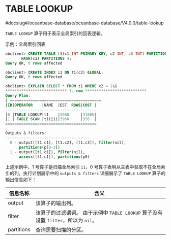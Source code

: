 # TABLE LOOKUP 
#docslug#/oceanbase-database/oceanbase-database/V4.0.0/table-lookup

`TABLE LOOKUP` 算子用于表示全局索引的回表逻辑。

示例：全局索引回表

```sql
obclient> CREATE TABLE t1(c1 INT PRIMARY KEY, c2 INT, c3 INT) PARTITION BY 
       HASH(c1) PARTITIONS 4;
Query OK, 0 rows affected 

obclient> CREATE INDEX i1 ON t1(c2) GLOBAL;
Query OK, 0 rows affected 

obclient> EXPLAIN SELECT * FROM t1 WHERE c2 = 1\G
*************************** 1. row ***************************
Query Plan:
| ========================================
|ID|OPERATOR    |NAME  |EST. ROWS|COST |
----------------------------------------
|0 |TABLE LOOKUP|t1    |3960     |31065|
|1 | TABLE SCAN |t1(i1)|3960     |956  |
========================================

Outputs & filters:
-------------------------------------
  0 - output([t1.c1], [t1.c2], [t1.c3]), filter(nil),
      partitions(p[0-3])
  1 - output([t1.c1]), filter(nil),
      access([t1.c1]), partitions(p0)
```

上述示例中，1 号算子是扫描全局索引 `i1`，0 号算子表明从主表中获取不在全局索引的列。执行计划展示中的 `outputs & filters` 详细展示了 `TABLE LOOKUP` 算子的输出信息如下：

|  **信息名称**  |                           **含义**                                   |
|------------|---------------------------------------------------------------------------|
| output     | 该算子的输出列。                                                                  |
| filter     | 该算子的过滤谓词。 由于示例中 `TABLE LOOKUP` 算子没有设置 `filter`，所以为 `nil`。 |
| partitions | 查询需要扫描的分区。                                                                |
